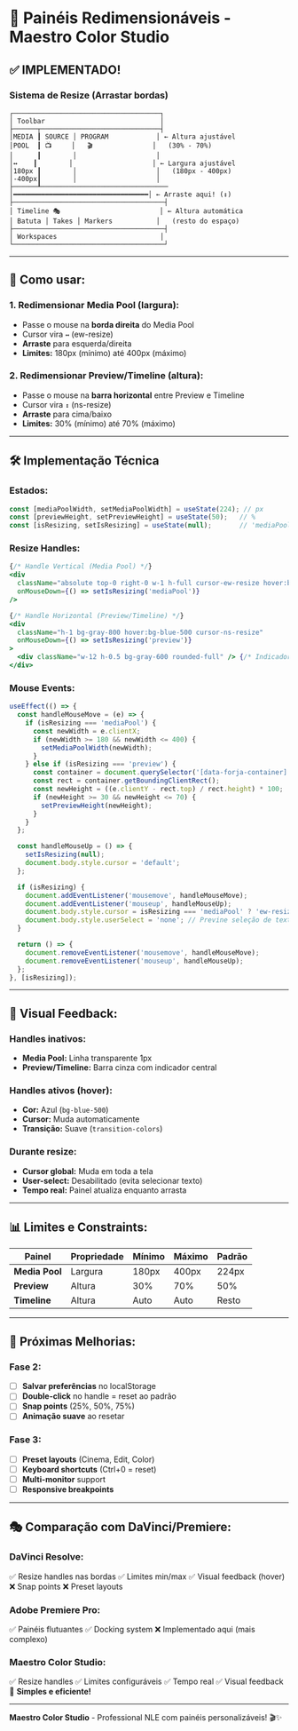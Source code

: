 # 🎨 Painéis Redimensionáveis - Maestro Color Studio

## ✅ IMPLEMENTADO!

### Sistema de Resize (Arrastar bordas)

```
┌─────────────────────────────────────┐
│ Toolbar                             │
├──────┬──────────────────────────────┤
│MEDIA ┃ SOURCE │ PROGRAM            │ ← Altura ajustável
│POOL  ┃ 📺     │   🎬               │   (30% - 70%)
│      ┃        │                    │
│↔️    ┃        │                    │ ← Largura ajustável
│180px ┃        │                    │   (180px - 400px)
│-400px┃        │                    │
├──────┸────────────────────────────────
│━━━━━━━━━━━━━━━━━━━━━━━━━━━━━━━━━━│ ← Arraste aqui! (↕️)
├──────────────────────────────────────┤
│ Timeline 🎭                         │ ← Altura automática
│ Batuta │ Takes │ Markers           │   (resto do espaço)
├──────────────────────────────────────┤
│ Workspaces                          │
└──────────────────────────────────────┘
```

---

## 🎯 Como usar:

### 1. **Redimensionar Media Pool (largura):**
- Passe o mouse na **borda direita** do Media Pool
- Cursor vira `↔️` (ew-resize)
- **Arraste** para esquerda/direita
- **Limites:** 180px (mínimo) até 400px (máximo)

### 2. **Redimensionar Preview/Timeline (altura):**
- Passe o mouse na **barra horizontal** entre Preview e Timeline
- Cursor vira `↕️` (ns-resize)
- **Arraste** para cima/baixo
- **Limites:** 30% (mínimo) até 70% (máximo)

---

## 🛠️ Implementação Técnica

### Estados:
```javascript
const [mediaPoolWidth, setMediaPoolWidth] = useState(224); // px
const [previewHeight, setPreviewHeight] = useState(50);   // %
const [isResizing, setIsResizing] = useState(null);       // 'mediaPool' | 'preview' | null
```

### Resize Handles:
```jsx
{/* Handle Vertical (Media Pool) */}
<div
  className="absolute top-0 right-0 w-1 h-full cursor-ew-resize hover:bg-blue-500"
  onMouseDown={() => setIsResizing('mediaPool')}
/>

{/* Handle Horizontal (Preview/Timeline) */}
<div
  className="h-1 bg-gray-800 hover:bg-blue-500 cursor-ns-resize"
  onMouseDown={() => setIsResizing('preview')}
>
  <div className="w-12 h-0.5 bg-gray-600 rounded-full" /> {/* Indicador */}
</div>
```

### Mouse Events:
```javascript
useEffect(() => {
  const handleMouseMove = (e) => {
    if (isResizing === 'mediaPool') {
      const newWidth = e.clientX;
      if (newWidth >= 180 && newWidth <= 400) {
        setMediaPoolWidth(newWidth);
      }
    } else if (isResizing === 'preview') {
      const container = document.querySelector('[data-forja-container]');
      const rect = container.getBoundingClientRect();
      const newHeight = ((e.clientY - rect.top) / rect.height) * 100;
      if (newHeight >= 30 && newHeight <= 70) {
        setPreviewHeight(newHeight);
      }
    }
  };

  const handleMouseUp = () => {
    setIsResizing(null);
    document.body.style.cursor = 'default';
  };

  if (isResizing) {
    document.addEventListener('mousemove', handleMouseMove);
    document.addEventListener('mouseup', handleMouseUp);
    document.body.style.cursor = isResizing === 'mediaPool' ? 'ew-resize' : 'ns-resize';
    document.body.style.userSelect = 'none'; // Previne seleção de texto
  }

  return () => {
    document.removeEventListener('mousemove', handleMouseMove);
    document.removeEventListener('mouseup', handleMouseUp);
  };
}, [isResizing]);
```

---

## 🎨 Visual Feedback:

### Handles inativos:
- **Media Pool:** Linha transparente 1px
- **Preview/Timeline:** Barra cinza com indicador central

### Handles ativos (hover):
- **Cor:** Azul (`bg-blue-500`)
- **Cursor:** Muda automaticamente
- **Transição:** Suave (`transition-colors`)

### Durante resize:
- **Cursor global:** Muda em toda a tela
- **User-select:** Desabilitado (evita selecionar texto)
- **Tempo real:** Painel atualiza enquanto arrasta

---

## 📊 Limites e Constraints:

| Painel | Propriedade | Mínimo | Máximo | Padrão |
|--------|------------|--------|--------|--------|
| **Media Pool** | Largura | 180px | 400px | 224px |
| **Preview** | Altura | 30% | 70% | 50% |
| **Timeline** | Altura | Auto | Auto | Resto |

---

## 🚀 Próximas Melhorias:

### Fase 2:
- [ ] **Salvar preferências** no localStorage
- [ ] **Double-click** no handle = reset ao padrão
- [ ] **Snap points** (25%, 50%, 75%)
- [ ] **Animação suave** ao resetar

### Fase 3:
- [ ] **Preset layouts** (Cinema, Edit, Color)
- [ ] **Keyboard shortcuts** (Ctrl+0 = reset)
- [ ] **Multi-monitor** support
- [ ] **Responsive breakpoints**

---

## 🎭 Comparação com DaVinci/Premiere:

### DaVinci Resolve:
✅ Resize handles nas bordas
✅ Limites min/max
✅ Visual feedback (hover)
❌ Snap points
❌ Preset layouts

### Adobe Premiere Pro:
✅ Painéis flutuantes
✅ Docking system
❌ Implementado aqui (mais complexo)

### **Maestro Color Studio:**
✅ Resize handles
✅ Limites configuráveis
✅ Tempo real
✅ Visual feedback
🎯 **Simples e eficiente!**

---

**Maestro Color Studio** - Professional NLE com painéis personalizáveis! 🎬✨
